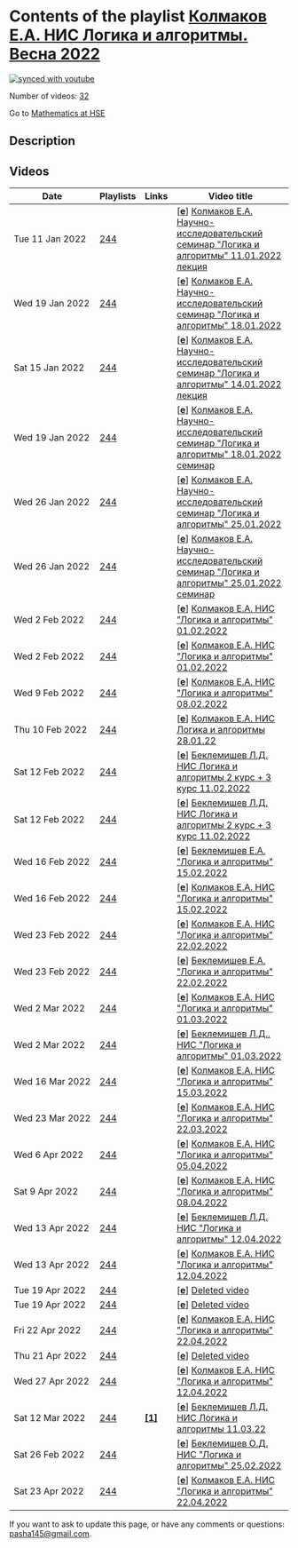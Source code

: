 # Contents of the playlist [Колмаков Е.А. НИС Логика и алгоритмы. Весна 2022](https://www.youtube.com/playlist?list=PLq3E5oubNNoBNrtJEokBSGXF4URtNBUWf)

[![synced with youtube](https://img.shields.io/github/last-commit/mathphysschool/mathphysschool.github.io/autoupdate1?label=synced%20with%20youtube)](https://github.com/mathphysschool/mathphysschool.github.io/commits/autoupdate1)

Number of videos: [32](#videos)

Go to [Mathematics at HSE](../README.md)

## Description



## Videos

|Date|Playlists|Links|Video title|
|---|---|---|---|
| Tue&nbsp;11&nbsp;Jan&nbsp;2022 | [244](../playlists/244 "Колмаков Е.А. НИС Логика и алгоритмы. Весна 2022") |  | [[**e**](https://studio.youtube.com/video/afhogDxHZhk/edit "Edit")] [Колмаков Е.А. Научно-исследовательский семинар &#34;Логика и алгоритмы&#34; 11.01.2022 лекция](https://www.youtube.com/watch?v=afhogDxHZhk&list=PLq3E5oubNNoBNrtJEokBSGXF4URtNBUWf) |
| Wed&nbsp;19&nbsp;Jan&nbsp;2022 | [244](../playlists/244 "Колмаков Е.А. НИС Логика и алгоритмы. Весна 2022") |  | [[**e**](https://studio.youtube.com/video/bomScCZjlsc/edit "Edit")] [Колмаков Е.А. Научно-исследовательский семинар &#34;Логика и алгоритмы&#34; 18.01.2022](https://www.youtube.com/watch?v=bomScCZjlsc&list=PLq3E5oubNNoBNrtJEokBSGXF4URtNBUWf) |
| Sat&nbsp;15&nbsp;Jan&nbsp;2022 | [244](../playlists/244 "Колмаков Е.А. НИС Логика и алгоритмы. Весна 2022") |  | [[**e**](https://studio.youtube.com/video/Py9eEqA0kZ8/edit "Edit")] [Колмаков Е.А. Научно-исследовательский семинар &#34;Логика и алгоритмы&#34; 14.01.2022 лекция](https://www.youtube.com/watch?v=Py9eEqA0kZ8&list=PLq3E5oubNNoBNrtJEokBSGXF4URtNBUWf) |
| Wed&nbsp;19&nbsp;Jan&nbsp;2022 | [244](../playlists/244 "Колмаков Е.А. НИС Логика и алгоритмы. Весна 2022") |  | [[**e**](https://studio.youtube.com/video/jrDZN1-hd-I/edit "Edit")] [Колмаков Е.А. Научно-исследовательский семинар &#34;Логика и алгоритмы&#34; 18.01.2022  семинар](https://www.youtube.com/watch?v=jrDZN1-hd-I&list=PLq3E5oubNNoBNrtJEokBSGXF4URtNBUWf) |
| Wed&nbsp;26&nbsp;Jan&nbsp;2022 | [244](../playlists/244 "Колмаков Е.А. НИС Логика и алгоритмы. Весна 2022") |  | [[**e**](https://studio.youtube.com/video/1LdJAzH0DbE/edit "Edit")] [Колмаков Е.А. Научно-исследовательский семинар &#34;Логика и алгоритмы&#34; 25.01.2022](https://www.youtube.com/watch?v=1LdJAzH0DbE&list=PLq3E5oubNNoBNrtJEokBSGXF4URtNBUWf) |
| Wed&nbsp;26&nbsp;Jan&nbsp;2022 | [244](../playlists/244 "Колмаков Е.А. НИС Логика и алгоритмы. Весна 2022") |  | [[**e**](https://studio.youtube.com/video/QbCoq8cwzP4/edit "Edit")] [Колмаков Е.А. Научно-исследовательский семинар &#34;Логика и алгоритмы&#34; 25.01.2022  семинар](https://www.youtube.com/watch?v=QbCoq8cwzP4&list=PLq3E5oubNNoBNrtJEokBSGXF4URtNBUWf) |
| Wed&nbsp;2&nbsp;Feb&nbsp;2022 | [244](../playlists/244 "Колмаков Е.А. НИС Логика и алгоритмы. Весна 2022") |  | [[**e**](https://studio.youtube.com/video/XjAV31hA0E0/edit "Edit")] [Колмаков Е.А. НИС &#34;Логика и алгоритмы&#34; 01.02.2022](https://www.youtube.com/watch?v=XjAV31hA0E0&list=PLq3E5oubNNoBNrtJEokBSGXF4URtNBUWf) |
| Wed&nbsp;2&nbsp;Feb&nbsp;2022 | [244](../playlists/244 "Колмаков Е.А. НИС Логика и алгоритмы. Весна 2022") |  | [[**e**](https://studio.youtube.com/video/985LDX_zwM0/edit "Edit")] [Колмаков Е.А. НИС  &#34;Логика и алгоритмы&#34; 01.02.2022](https://www.youtube.com/watch?v=985LDX_zwM0&list=PLq3E5oubNNoBNrtJEokBSGXF4URtNBUWf) |
| Wed&nbsp;9&nbsp;Feb&nbsp;2022 | [244](../playlists/244 "Колмаков Е.А. НИС Логика и алгоритмы. Весна 2022") |  | [[**e**](https://studio.youtube.com/video/yAnWMTrE85s/edit "Edit")] [Колмаков Е.А. НИС &#34;Логика и алгоритмы&#34; 08.02.2022](https://www.youtube.com/watch?v=yAnWMTrE85s&list=PLq3E5oubNNoBNrtJEokBSGXF4URtNBUWf) |
| Thu&nbsp;10&nbsp;Feb&nbsp;2022 | [244](../playlists/244 "Колмаков Е.А. НИС Логика и алгоритмы. Весна 2022") |  | [[**e**](https://studio.youtube.com/video/fjc7V8M_ZaQ/edit "Edit")] [Колмаков Е.А. НИС Логика и алгоритмы 28.01.22](https://www.youtube.com/watch?v=fjc7V8M_ZaQ&list=PLq3E5oubNNoBNrtJEokBSGXF4URtNBUWf) |
| Sat&nbsp;12&nbsp;Feb&nbsp;2022 | [244](../playlists/244 "Колмаков Е.А. НИС Логика и алгоритмы. Весна 2022") |  | [[**e**](https://studio.youtube.com/video/9fsTuUVwNRY/edit "Edit")] [Беклемишев Л.Д. НИС Логика и алгоритмы 2 курс + 3 курс 11.02.2022](https://www.youtube.com/watch?v=9fsTuUVwNRY&list=PLq3E5oubNNoBNrtJEokBSGXF4URtNBUWf) |
| Sat&nbsp;12&nbsp;Feb&nbsp;2022 | [244](../playlists/244 "Колмаков Е.А. НИС Логика и алгоритмы. Весна 2022") |  | [[**e**](https://studio.youtube.com/video/AGlzICdi9O4/edit "Edit")] [Беклемишев Л.Д. НИС Логика и алгоритмы 2 курс + 3 курс 11.02.2022](https://www.youtube.com/watch?v=AGlzICdi9O4&list=PLq3E5oubNNoBNrtJEokBSGXF4URtNBUWf) |
| Wed&nbsp;16&nbsp;Feb&nbsp;2022 | [244](../playlists/244 "Колмаков Е.А. НИС Логика и алгоритмы. Весна 2022") |  | [[**e**](https://studio.youtube.com/video/PDwrEWFXlHs/edit "Edit")] [Беклемишев Е.А. &#34;Логика и алгоритмы&#34; 15.02.2022](https://www.youtube.com/watch?v=PDwrEWFXlHs&list=PLq3E5oubNNoBNrtJEokBSGXF4URtNBUWf) |
| Wed&nbsp;16&nbsp;Feb&nbsp;2022 | [244](../playlists/244 "Колмаков Е.А. НИС Логика и алгоритмы. Весна 2022") |  | [[**e**](https://studio.youtube.com/video/uI2G0QwWHJg/edit "Edit")] [Колмаков Е.А. НИС &#34;Логика и алгоритмы&#34; 15.02.2022](https://www.youtube.com/watch?v=uI2G0QwWHJg&list=PLq3E5oubNNoBNrtJEokBSGXF4URtNBUWf) |
| Wed&nbsp;23&nbsp;Feb&nbsp;2022 | [244](../playlists/244 "Колмаков Е.А. НИС Логика и алгоритмы. Весна 2022") |  | [[**e**](https://studio.youtube.com/video/85d3rJhhHzs/edit "Edit")] [Колмаков Е.А. НИС &#34;Логика и алгоритмы&#34; 22.02.2022](https://www.youtube.com/watch?v=85d3rJhhHzs&list=PLq3E5oubNNoBNrtJEokBSGXF4URtNBUWf) |
| Wed&nbsp;23&nbsp;Feb&nbsp;2022 | [244](../playlists/244 "Колмаков Е.А. НИС Логика и алгоритмы. Весна 2022") |  | [[**e**](https://studio.youtube.com/video/7_GI8s8xLqQ/edit "Edit")] [Беклемишев Е.А. &#34;Логика и алгоритмы&#34; 22.02.2022](https://www.youtube.com/watch?v=7_GI8s8xLqQ&list=PLq3E5oubNNoBNrtJEokBSGXF4URtNBUWf) |
| Wed&nbsp;2&nbsp;Mar&nbsp;2022 | [244](../playlists/244 "Колмаков Е.А. НИС Логика и алгоритмы. Весна 2022") |  | [[**e**](https://studio.youtube.com/video/PsrsQjySq2Y/edit "Edit")] [Колмаков Е.А. НИС &#34;Логика и алгоритмы&#34; 01.03.2022](https://www.youtube.com/watch?v=PsrsQjySq2Y&list=PLq3E5oubNNoBNrtJEokBSGXF4URtNBUWf) |
| Wed&nbsp;2&nbsp;Mar&nbsp;2022 | [244](../playlists/244 "Колмаков Е.А. НИС Логика и алгоритмы. Весна 2022") |  | [[**e**](https://studio.youtube.com/video/d1ga-tQhBnk/edit "Edit")] [Беклемишев Л.Д.. НИС &#34;Логика и алгоритмы&#34; 01.03.2022](https://www.youtube.com/watch?v=d1ga-tQhBnk&list=PLq3E5oubNNoBNrtJEokBSGXF4URtNBUWf) |
| Wed&nbsp;16&nbsp;Mar&nbsp;2022 | [244](../playlists/244 "Колмаков Е.А. НИС Логика и алгоритмы. Весна 2022") |  | [[**e**](https://studio.youtube.com/video/IODGdGSwsiE/edit "Edit")] [Колмаков Е.А. НИС &#34;Логика и алгоритмы&#34; 15.03.2022](https://www.youtube.com/watch?v=IODGdGSwsiE&list=PLq3E5oubNNoBNrtJEokBSGXF4URtNBUWf) |
| Wed&nbsp;23&nbsp;Mar&nbsp;2022 | [244](../playlists/244 "Колмаков Е.А. НИС Логика и алгоритмы. Весна 2022") |  | [[**e**](https://studio.youtube.com/video/O_i33KaLpUE/edit "Edit")] [Колмаков Е.А. НИС &#34;Логика и алгоритмы&#34; 22.03.2022](https://www.youtube.com/watch?v=O_i33KaLpUE&list=PLq3E5oubNNoBNrtJEokBSGXF4URtNBUWf) |
| Wed&nbsp;6&nbsp;Apr&nbsp;2022 | [244](../playlists/244 "Колмаков Е.А. НИС Логика и алгоритмы. Весна 2022") |  | [[**e**](https://studio.youtube.com/video/iW0VGyuH2GM/edit "Edit")] [Колмаков Е.А. НИС &#34;Логика и алгоритмы&#34; 05.04.2022](https://www.youtube.com/watch?v=iW0VGyuH2GM&list=PLq3E5oubNNoBNrtJEokBSGXF4URtNBUWf) |
| Sat&nbsp;9&nbsp;Apr&nbsp;2022 | [244](../playlists/244 "Колмаков Е.А. НИС Логика и алгоритмы. Весна 2022") |  | [[**e**](https://studio.youtube.com/video/SRkTcMJqqVI/edit "Edit")] [Колмаков Е.А. НИС &#34;Логика и алгоритмы&#34; 08.04.2022](https://www.youtube.com/watch?v=SRkTcMJqqVI&list=PLq3E5oubNNoBNrtJEokBSGXF4URtNBUWf) |
| Wed&nbsp;13&nbsp;Apr&nbsp;2022 | [244](../playlists/244 "Колмаков Е.А. НИС Логика и алгоритмы. Весна 2022") |  | [[**e**](https://studio.youtube.com/video/cC-pBGBpFU8/edit "Edit")] [Беклемишев Л.Д. НИС &#34;Логика и алгоритмы&#34; 12.04.2022](https://www.youtube.com/watch?v=cC-pBGBpFU8&list=PLq3E5oubNNoBNrtJEokBSGXF4URtNBUWf) |
| Wed&nbsp;13&nbsp;Apr&nbsp;2022 | [244](../playlists/244 "Колмаков Е.А. НИС Логика и алгоритмы. Весна 2022") |  | [[**e**](https://studio.youtube.com/video/SmgYJshDijI/edit "Edit")] [Колмаков Е.А. НИС &#34;Логика и алгоритмы&#34; 12.04.2022](https://www.youtube.com/watch?v=SmgYJshDijI&list=PLq3E5oubNNoBNrtJEokBSGXF4URtNBUWf) |
| Tue&nbsp;19&nbsp;Apr&nbsp;2022 | [244](../playlists/244 "Колмаков Е.А. НИС Логика и алгоритмы. Весна 2022") |  | [[**e**](https://studio.youtube.com/video/fvTJrXwNDnk/edit "Edit")] [Deleted video](https://www.youtube.com/watch?v=fvTJrXwNDnk&list=PLq3E5oubNNoBNrtJEokBSGXF4URtNBUWf "This video is unavailable.") |
| Tue&nbsp;19&nbsp;Apr&nbsp;2022 | [244](../playlists/244 "Колмаков Е.А. НИС Логика и алгоритмы. Весна 2022") |  | [[**e**](https://studio.youtube.com/video/3LGo0oNmIBk/edit "Edit")] [Deleted video](https://www.youtube.com/watch?v=3LGo0oNmIBk&list=PLq3E5oubNNoBNrtJEokBSGXF4URtNBUWf "This video is unavailable.") |
| Fri&nbsp;22&nbsp;Apr&nbsp;2022 | [244](../playlists/244 "Колмаков Е.А. НИС Логика и алгоритмы. Весна 2022") |  | [[**e**](https://studio.youtube.com/video/SqyFUGDFHjc/edit "Edit")] [Колмаков Е.А. НИС &#34;Логика и алгоритмы&#34; 22.04.2022](https://www.youtube.com/watch?v=SqyFUGDFHjc&list=PLq3E5oubNNoBNrtJEokBSGXF4URtNBUWf) |
| Thu&nbsp;21&nbsp;Apr&nbsp;2022 | [244](../playlists/244 "Колмаков Е.А. НИС Логика и алгоритмы. Весна 2022") |  | [[**e**](https://studio.youtube.com/video/5rkHBycAZ3c/edit "Edit")] [Deleted video](https://www.youtube.com/watch?v=5rkHBycAZ3c&list=PLq3E5oubNNoBNrtJEokBSGXF4URtNBUWf "This video is unavailable.") |
| Wed&nbsp;27&nbsp;Apr&nbsp;2022 | [244](../playlists/244 "Колмаков Е.А. НИС Логика и алгоритмы. Весна 2022") |  | [[**e**](https://studio.youtube.com/video/JKsipIYN9uc/edit "Edit")] [Колмаков Е.А. НИС &#34;Логика и алгоритмы&#34; 12.04.2022](https://www.youtube.com/watch?v=JKsipIYN9uc&list=PLq3E5oubNNoBNrtJEokBSGXF4URtNBUWf) |
| Sat&nbsp;12&nbsp;Mar&nbsp;2022 | [244](../playlists/244 "Колмаков Е.А. НИС Логика и алгоритмы. Весна 2022") | [**[1]**](https://t.me/+eO6jgjylTZ00MGJi) | [[**e**](https://studio.youtube.com/video/5mj8KZxrJAE/edit "Edit")] [Беклемишев Л.Д.  НИС Логика и алгоритмы 11.03.22](https://www.youtube.com/watch?v=5mj8KZxrJAE&list=PLq3E5oubNNoBNrtJEokBSGXF4URtNBUWf "Чат для участников: https://t.me/+eO6jgjylTZ00MGJi") |
| Sat&nbsp;26&nbsp;Feb&nbsp;2022 | [244](../playlists/244 "Колмаков Е.А. НИС Логика и алгоритмы. Весна 2022") |  | [[**e**](https://studio.youtube.com/video/sJd-Jz3cZ14/edit "Edit")] [Беклемишев О.Д. НИС &#34;Логика и алгоритмы&#34; 25.02.2022](https://www.youtube.com/watch?v=sJd-Jz3cZ14&list=PLq3E5oubNNoBNrtJEokBSGXF4URtNBUWf) |
| Sat&nbsp;23&nbsp;Apr&nbsp;2022 | [244](../playlists/244 "Колмаков Е.А. НИС Логика и алгоритмы. Весна 2022") |  | [[**e**](https://studio.youtube.com/video/ET7APbMtxkA/edit "Edit")] [Колмаков Е.А. НИС &#34;Логика и алгоритмы&#34; 22.04.2022](https://www.youtube.com/watch?v=ET7APbMtxkA&list=PLq3E5oubNNoBNrtJEokBSGXF4URtNBUWf) |


 If you want to ask to update this page, or have any comments or questions: <pasha145@gmail.com>.